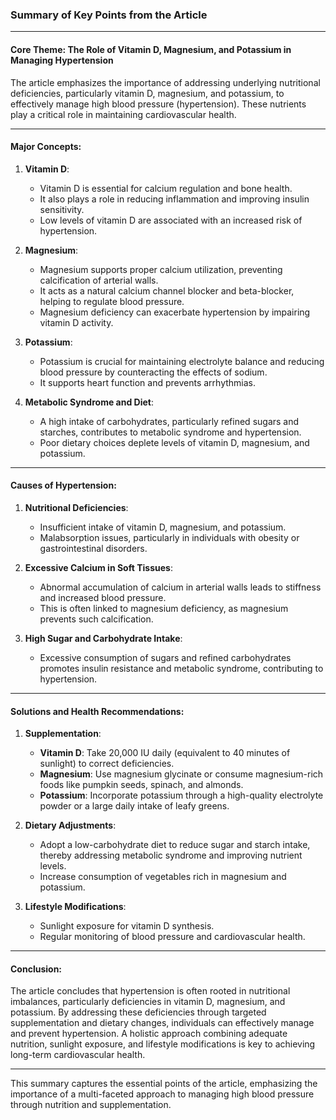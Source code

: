 ### Summary of Key Points from the Article

---

#### Core Theme: The Role of Vitamin D, Magnesium, and Potassium in Managing Hypertension

The article emphasizes the importance of addressing underlying nutritional deficiencies, particularly vitamin D, magnesium, and potassium, to effectively manage high blood pressure (hypertension). These nutrients play a critical role in maintaining cardiovascular health.

---

#### Major Concepts:

1. **Vitamin D**:
   - Vitamin D is essential for calcium regulation and bone health.
   - It also plays a role in reducing inflammation and improving insulin sensitivity.
   - Low levels of vitamin D are associated with an increased risk of hypertension.

2. **Magnesium**:
   - Magnesium supports proper calcium utilization, preventing calcification of arterial walls.
   - It acts as a natural calcium channel blocker and beta-blocker, helping to regulate blood pressure.
   - Magnesium deficiency can exacerbate hypertension by impairing vitamin D activity.

3. **Potassium**:
   - Potassium is crucial for maintaining electrolyte balance and reducing blood pressure by counteracting the effects of sodium.
   - It supports heart function and prevents arrhythmias.

4. **Metabolic Syndrome and Diet**:
   - A high intake of carbohydrates, particularly refined sugars and starches, contributes to metabolic syndrome and hypertension.
   - Poor dietary choices deplete levels of vitamin D, magnesium, and potassium.

---

#### Causes of Hypertension:

1. **Nutritional Deficiencies**:
   - Insufficient intake of vitamin D, magnesium, and potassium.
   - Malabsorption issues, particularly in individuals with obesity or gastrointestinal disorders.

2. **Excessive Calcium in Soft Tissues**:
   - Abnormal accumulation of calcium in arterial walls leads to stiffness and increased blood pressure.
   - This is often linked to magnesium deficiency, as magnesium prevents such calcification.

3. **High Sugar and Carbohydrate Intake**:
   - Excessive consumption of sugars and refined carbohydrates promotes insulin resistance and metabolic syndrome, contributing to hypertension.

---

#### Solutions and Health Recommendations:

1. **Supplementation**:
   - **Vitamin D**: Take 20,000 IU daily (equivalent to 40 minutes of sunlight) to correct deficiencies.
   - **Magnesium**: Use magnesium glycinate or consume magnesium-rich foods like pumpkin seeds, spinach, and almonds.
   - **Potassium**: Incorporate potassium through a high-quality electrolyte powder or a large daily intake of leafy greens.

2. **Dietary Adjustments**:
   - Adopt a low-carbohydrate diet to reduce sugar and starch intake, thereby addressing metabolic syndrome and improving nutrient levels.
   - Increase consumption of vegetables rich in magnesium and potassium.

3. **Lifestyle Modifications**:
   - Sunlight exposure for vitamin D synthesis.
   - Regular monitoring of blood pressure and cardiovascular health.

---

#### Conclusion:

The article concludes that hypertension is often rooted in nutritional imbalances, particularly deficiencies in vitamin D, magnesium, and potassium. By addressing these deficiencies through targeted supplementation and dietary changes, individuals can effectively manage and prevent hypertension. A holistic approach combining adequate nutrition, sunlight exposure, and lifestyle modifications is key to achieving long-term cardiovascular health.

--- 

This summary captures the essential points of the article, emphasizing the importance of a multi-faceted approach to managing high blood pressure through nutrition and supplementation.